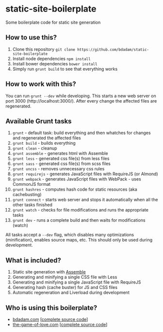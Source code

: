 static-site-boilerplate
=======================

Some boilerplate code for static site generation

## How to use this?
1. Clone this repository `git clone https://github.com/bdadam/static-site-boilerplate`
1. Install node dependencies `npm install`
1. Install bower dependencies `bower install`
1. Simply run `grunt build` to see that everything works

## How to work with this?
You can run `grunt --dev` while developing. This starts a new web server on port 3000 (http://localhost:3000/).
After every change the affected files are regenerated.

## Available Grunt tasks
1. `grunt` - default task: build everything and then whatches for changes and regenerated the affected files
1. `grunt build` - builds everything
1. `grunt clean` - cleanup
1. `grunt assemble` - generates html with Assemble
1. `grunt less` - generated css file(s) from less files
1. `grunt sass` - generated css file(s) from scss files
1. `grunt uncss` - removes unnecessary css rules
1. `grunt requirejs` - generates JavaScript files with RequireJS (or Almond)
1. `grunt webpack` - generates JavaScript files with WebPack - uses CommonJS format
1. `grunt hashres` - computes hash code for static resources (aka cachebusting)
1. `grunt connect` - starts web server and stops it automatically when all the other tasks finished
1. `grunt watch` - checks for file modifications and runs the appropriate tasks
1. `grunt dev` - runs a complete build and then waits for modifications (watch)

All tasks accept a `--dev` flag, which disables many optimizations (minification), enables source maps, etc. This should only be used during development.


## What is included?
1. Static site generation with [Assemble](http://assemble.io/)
1. Generating and minifying a single CSS file with Less
1. Generating and minifying a single JavaScript file with RequireJS
1. Generating hash (cache buster) for JS and CSS files
1. Automatic regeneration and Liverload during development

## Who is using this boilerplate?
* [bdadam.com](http://bdadam.com/) [[complete source code](https://github.com/bdadam/bdadam.com)]
* [the-game-of-love.com](http://the-game-of-love.com/) [[complete source code](https://github.com/bdadam/the-game-of-love.com)]
